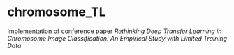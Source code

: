 # chromosome_TL
Implementation of conference paper *Rethinking Deep Transfer Learning in Chromosome Image Classification: An Empirical Study with Limited Training Data*
